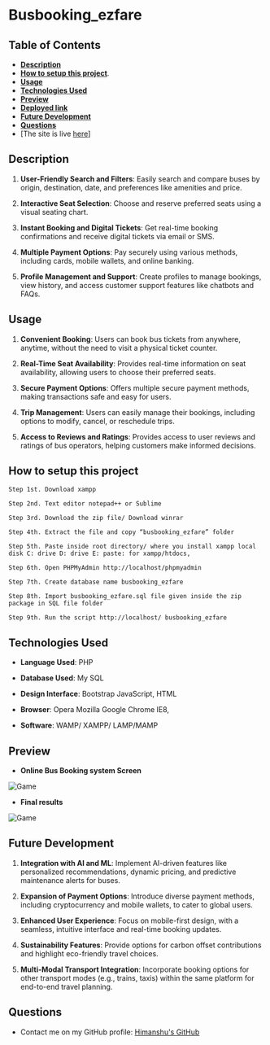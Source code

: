 # Busbooking_ezfare

## **Table of Contents**

- [**Description**](#description)
- [**How to setup this project**](#How-to-setup-this-project).
- [**Usage**](#usage)
- [**Technologies Used**](#technologies-used)
- [**Preview**](#preview)
- [**Deployed link**](#deployed-link)
- [**Future Development**](#future-development)
- [**Questions**](#questions)
- [The site is live <a href="https://himanshuranjan977.github.io/Car-Race/" target="_blank">here</a>]
## **Description**

1. **User-Friendly Search and Filters**: Easily search and compare buses by origin, destination, date, and preferences like amenities and price.

2. **Interactive Seat Selection**: Choose and reserve preferred seats using a visual seating chart.

3. **Instant Booking and Digital Tickets**: Get real-time booking confirmations and receive digital tickets via email or SMS.

4. **Multiple Payment Options**: Pay securely using various methods, including cards, mobile wallets, and online banking.

5. **Profile Management and Support**: Create profiles to manage bookings, view history, and access customer support features like chatbots and FAQs.
## **Usage**

1. **Convenient Booking**: Users can book bus tickets from anywhere, anytime, without the need to visit a physical ticket counter.

2. **Real-Time Seat Availability**: Provides real-time information on seat availability, allowing users to choose their preferred seats.

3. **Secure Payment Options**: Offers multiple secure payment methods, making transactions safe and easy for users.

4. **Trip Management**: Users can easily manage their bookings, including options to modify, cancel, or reschedule trips.

5. **Access to Reviews and Ratings**: Provides access to user reviews and ratings of bus operators, helping customers make informed decisions.



## **How to setup this project**
```
Step 1st. Download xampp
```
```
Step 2nd. Text editor notepad++ or Sublime
```
```
Step 3rd. Download the zip file/ Download winrar
```
```
Step 4th. Extract the file and copy “busbooking_ezfare” folder
```
```
Step 5th. Paste inside root directory/ where you install xampp local disk C: drive D: drive E: paste: for xampp/htdocs,
```
```
Step 6th. Open PHPMyAdmin http://localhost/phpmyadmin
```
```
Step 7th. Create database name busbooking_ezfare
```
```
Step 8th. Import busbooking_ezfare.sql file given inside the zip package in SQL file folder
```
```
Step 9th. Run the script http://localhost/ busbooking_ezfare 
```
## **Technologies Used**

* **Language Used**:      PHP

* **Database Used**:      My SQL

* **Design Interface**:    Bootstrap JavaScript, HTML

* **Browser**:                  Opera Mozilla Google Chrome IE8,

* **Software**:                 WAMP/ XAMPP/ LAMP/MAMP

## **Preview**

* **Online Bus Booking system Screen**

![Game](screenshots/About.png)



* **Final results**

![Game](screenshot/03.png)

## **Future Development**

1. **Integration with AI and ML**: Implement AI-driven features like personalized recommendations, dynamic pricing, and predictive maintenance alerts for buses.

2. **Expansion of Payment Options**: Introduce diverse payment methods, including cryptocurrency and mobile wallets, to cater to global users.

3. **Enhanced User Experience**: Focus on mobile-first design, with a seamless, intuitive interface and real-time booking updates.

4. **Sustainability Features**: Provide options for carbon offset contributions and highlight eco-friendly travel choices.

5. **Multi-Modal Transport Integration**: Incorporate booking options for other transport modes (e.g., trains, taxis) within the same platform for end-to-end travel planning.


## **Questions**

* Contact me on my GitHub profile: [Himanshu's GitHub](https://github.com/himanshuranjan977)
